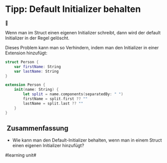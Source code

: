 # Tipp: Default Initializer behalten
🛫

Wenn man im Struct einen eigenen Initializer schreibt, dann wird der default Initializer in der Regel gelöscht.

Dieses Problem kann man so Verhindern, indem man den Initializer in einer Extension hinzufügt:

```swift
struct Person {
    var firstName: String
    var lastName: String
}

extension Person {
    init(name: String) {
        let split = name.components(separatedBy: " ")
        firstName = split.first ?? ""
        lastName = split.last ?? ""
    }
}
```

##  Zusammenfassung
- Wie kann man den Default-Initializer behalten, wenn man in einem Struct einen eigenen Initializer hinzufügt?

#learning unit#